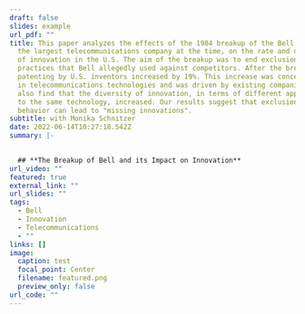```yaml
---
draft: false
slides: example
url_pdf: ""
title: This paper analyzes the effects of the 1984 breakup of the Bell System,
  the largest telecommunications company at the time, on the rate and direction
  of innovation in the U.S. The aim of the breakup was to end exclusionary
  practices that Bell allegedly used against competitors. After the breakup,
  patenting by U.S. inventors increased by 19%. This increase was concentrated
  in telecommunications technologies and was driven by existing companies. We
  also find that the diversity of innovation, in terms of different approaches
  to the same technology, increased. Our results suggest that exclusionary
  behavior can lead to "missing innovations".
subtitle: with Monika Schnitzer
date: 2022-06-14T10:27:18.542Z
summary: |-
  

  ## **The Breakup of Bell and its Impact on Innovation**
url_video: ""
featured: true
external_link: ""
url_slides: ""
tags:
  - Bell
  - Innovation
  - Telecommunications
  - ""
links: []
image:
  caption: test
  focal_point: Center
  filename: featured.png
  preview_only: false
url_code: ""
---
```

